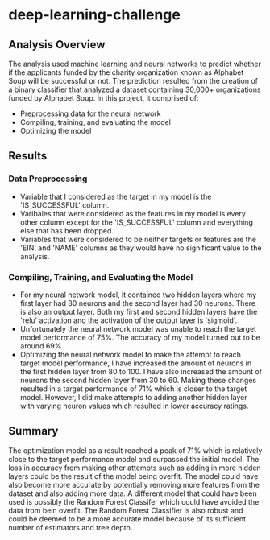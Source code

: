 # deep-learning-challenge

## Analysis Overview
The analysis used machine learning and neural networks to predict whether if the applicants funded by the charity organization known as Alphabet Soup will be successful or not. The prediction resulted from the creation of a binary classifier that analyzed a dataset containing 30,000+ organizations funded by Alphabet Soup. In this project, it comprised of:
* Preprocessing data for the neural network
* Compiling, training, and evaluating the model
* Optimizing the model

## Results

### Data Preprocessing
* Variable that I considered as the target in my model is the 'IS_SUCCESSFUL' column.
* Varibales that were considered as the features in my model is every other column except for the 'IS_SUCCESSFUL' column and everything else that has been dropped. 
* Variables that were considered to be neither targets or features are the 'EIN' and 'NAME' columns as they would have no significant value to the analysis. 

### Compiling, Training, and Evaluating the Model
* For my neural network model, it contained two hidden layers where my first layer had 80 neurons and the second layer had 30 neurons. There is also an output layer. Both my first and second hidden layers have the 'relu' activation and the activation of the output layer is 'sigmoid'.
* Unfortunately the neural network model was unable to reach the target model performance of 75%. The accuracy of my model turned out to be around 69%.
* Optimizing the neural network model to make the attempt to reach target model performance, I have increased the amount of neurons in the first hidden layer from 80 to 100. I have also increased the amount of neurons the second hidden layer from 30 to 60. Making these changes resulted in a target performance of 71% which is closer to the target model. However, I did make attempts to adding another hidden layer with varying neuron values which resulted in lower accuracy ratings. 

## Summary
The optimization model as a result reached a peak of 71% which is relatively close to the target performance model and surpassed the initial model. The loss in accuracy from making other attempts such as adding in more hidden layers could be the result of the model being overfit. The model could have also become more accurate by potentially removing more features from the dataset and also adding more data. A different model that could have been used is possibly the Random Forest Classifer which could have avoided the data from bein overfit. The Random Forest Classifier is also robust and could be deemed to be a more accurate model because of its sufficient number of estimators and tree depth. 

